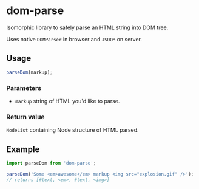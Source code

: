 # dom-parse

Isomorphic library to safely parse an HTML string into DOM tree.

Uses native `DOMParser` in browser and `JSDOM` on server.

## Usage

```js
parseDom(markup);
```

### Parameters

- `markup` string of HTML you'd like to parse.

### Return value

`NodeList` containing Node structure of HTML parsed.

## Example

```js
import parseDom from 'dom-parse';

parseDom('Some <em>awesome</em> markup <img src="explosion.gif" />');
// returns [#text, <em>, #text, <img>]
```
